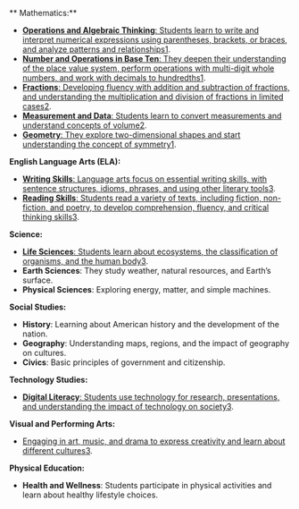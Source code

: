 **
Mathematics:**

-   [**Operations and Algebraic Thinking**: Students learn to write and interpret numerical expressions using parentheses, brackets, or braces, and analyze patterns and relationships](https://www.bing.com/aclick?ld=e8lZznBQxMSWLMUdBW1if63jVUCUyCclQRgD2V1iYOX8j48l2gAyyViThE0maLaY3PJzNngmi4d_5HmXGy4oZeTDxUJWGgvWT2sh61XVx_Cf8OUrSnshRMpl5I0mTVCHcQ6tozKsNSfGPx30SrXwk0Cx7_7AJXkinXGGbKH3kYxOSBC8np&u=aHR0cHMlM2ElMmYlMmZ3d3cucG93ZXJob21lc2Nob29sLm9yZyUyZmZpZnRoLWdyYWRlLWhvbWVzY2hvb2wtcHJvZ3JhbSUyZiUzZm1zY2xraWQlM2RlOTk5NzllMzkyMWUxNmZiNzU3NjFmNWMxMDNjOTk3OSUyNnV0bV9zb3VyY2UlM2RiaW5nJTI2dXRtX21lZGl1bSUzZGNwYyUyNnV0bV9jYW1wYWlnbiUzZEhvbWVzY2hvb2xpbmclMjUyMGJ5JTI1MjBHcmFkZSUyNnV0bV90ZXJtJTNkb25saW5lJTI1MjA1dGglMjUyMGdyYWRlJTI2dXRtX2NvbnRlbnQlM2Q1dGglMjUyMEdyYWRlJTI1MjBIb21lc2Nob29saW5n&rlid=e99979e3921e16fb75761f5c103c9979)[1](https://www.education.com/common-core/fifth-grade/math/).
-   [**Number and Operations in Base Ten**: They deepen their understanding of the place value system, perform operations with multi-digit whole numbers, and work with decimals to hundredths](https://www.bing.com/aclick?ld=e8lZznBQxMSWLMUdBW1if63jVUCUyCclQRgD2V1iYOX8j48l2gAyyViThE0maLaY3PJzNngmi4d_5HmXGy4oZeTDxUJWGgvWT2sh61XVx_Cf8OUrSnshRMpl5I0mTVCHcQ6tozKsNSfGPx30SrXwk0Cx7_7AJXkinXGGbKH3kYxOSBC8np&u=aHR0cHMlM2ElMmYlMmZ3d3cucG93ZXJob21lc2Nob29sLm9yZyUyZmZpZnRoLWdyYWRlLWhvbWVzY2hvb2wtcHJvZ3JhbSUyZiUzZm1zY2xraWQlM2RlOTk5NzllMzkyMWUxNmZiNzU3NjFmNWMxMDNjOTk3OSUyNnV0bV9zb3VyY2UlM2RiaW5nJTI2dXRtX21lZGl1bSUzZGNwYyUyNnV0bV9jYW1wYWlnbiUzZEhvbWVzY2hvb2xpbmclMjUyMGJ5JTI1MjBHcmFkZSUyNnV0bV90ZXJtJTNkb25saW5lJTI1MjA1dGglMjUyMGdyYWRlJTI2dXRtX2NvbnRlbnQlM2Q1dGglMjUyMEdyYWRlJTI1MjBIb21lc2Nob29saW5n&rlid=e99979e3921e16fb75761f5c103c9979)[1](https://www.education.com/common-core/fifth-grade/math/).
-   [**Fractions**: Developing fluency with addition and subtraction of fractions, and understanding the multiplication and division of fractions in limited cases](https://www.education.com/common-core/fifth-grade/math/)[2](https://www.thecorestandards.org/Math/Content/5/introduction/).
-   [**Measurement and Data**: Students learn to convert measurements and understand concepts of volume](https://www.education.com/common-core/fifth-grade/math/)[2](https://www.thecorestandards.org/Math/Content/5/introduction/).
-   [**Geometry**: They explore two-dimensional shapes and start understanding the concept of symmetry](https://www.education.com/common-core/fifth-grade/math/)[1](https://www.education.com/common-core/fifth-grade/math/).

**English Language Arts (ELA):**

-   [**Writing Skills**: Language arts focus on essential writing skills, with sentence structures, idioms, phrases, and using other literary tools](https://www.education.com/common-core/fifth-grade/math/)[3](https://www.splashlearn.com/blog/what-do-you-learn-in-fifth-grade/).
-   [**Reading Skills**: Students read a variety of texts, including fiction, non-fiction, and poetry, to develop comprehension, fluency, and critical thinking skills](https://www.education.com/common-core/fifth-grade/math/)[3](https://www.splashlearn.com/blog/what-do-you-learn-in-fifth-grade/).

**Science:**

-   [**Life Sciences**: Students learn about ecosystems, the classification of organisms, and the human body](https://www.education.com/common-core/fifth-grade/math/)[3](https://www.splashlearn.com/blog/what-do-you-learn-in-fifth-grade/).
-   **Earth Sciences**: They study weather, natural resources, and Earth’s surface.
-   **Physical Sciences**: Exploring energy, matter, and simple machines.

**Social Studies:**

-   **History**: Learning about American history and the development of the nation.
-   **Geography**: Understanding maps, regions, and the impact of geography on cultures.
-   **Civics**: Basic principles of government and citizenship.

**Technology Studies:**

-   [**Digital Literacy**: Students use technology for research, presentations, and understanding the impact of technology on society](https://www.education.com/common-core/fifth-grade/math/)[3](https://www.splashlearn.com/blog/what-do-you-learn-in-fifth-grade/).

**Visual and Performing Arts:**

-   [Engaging in art, music, and drama to express creativity and learn about different cultures](https://www.education.com/common-core/fifth-grade/math/)[3](https://www.splashlearn.com/blog/what-do-you-learn-in-fifth-grade/).

**Physical Education:**

-   **Health and Wellness**: Students participate in physical activities and learn about healthy lifestyle choices.